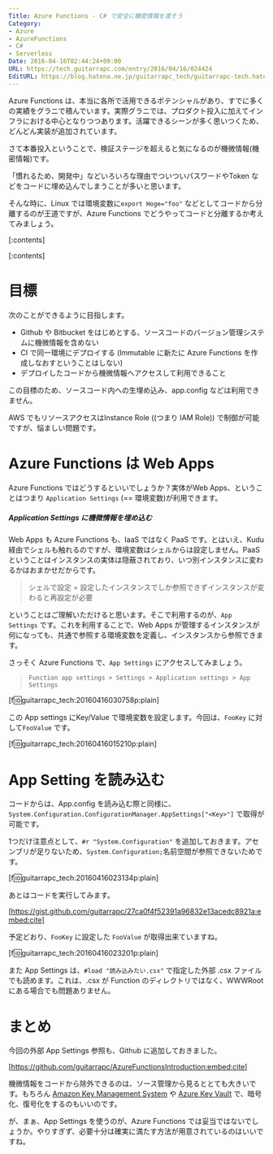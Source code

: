 ```yaml
---
Title: Azure Functions - C# で安全に機密情報を渡そう
Category:
- Azure
- AzureFunctions
- C#
- Serverless
Date: 2016-04-16T02:44:24+09:00
URL: https://tech.guitarrapc.com/entry/2016/04/16/024424
EditURL: https://blog.hatena.ne.jp/guitarrapc_tech/guitarrapc-tech.hatenablog.com/atom/entry/10328537792371311633
---
```


Azure Functions は、本当に各所で活用できるポテンシャルがあり、すでに多くの実績をグラニで積んでいます。実際グラニでは、プロダクト投入に加えてインフラにおける中心となりつつあります。活躍できるシーンが多く思いつくため、どんどん実装が追加されています。

さて本番投入ということで、検証ステージを超えると気になるのが機微情報(機密情報)です。

「慣れるため、開発中」などいろいろな理由でついついパスワードやToken などをコードに埋め込んでしまうことが多いと思います。

そんな時に、Linux では環境変数に```export Hoge="foo"``` などとしてコードから分離するのが王道ですが、Azure Functions でどうやってコードと分離するか考えてみましょう。

[:contents]

[:contents]

# 目標

次のことができるように目指します。

- Github や Bitbucket をはじめとする、ソースコードのバージョン管理システムに機微情報を含めない
- CI で同一環境にデプロイする (Immutable に新たに Azure Functions を作成しなおすということはしない)
- デプロイしたコードから機微情報へアクセスして利用できること

この目標のため、ソースコード内への生埋め込み、app.config などは利用できません。

AWS でもリソースアクセスはInstance Role ((つまり IAM Role)) で制御が可能ですが、悩ましい問題です。


# Azure Functions は Web Apps

Azure Functions ではどうするといいでしょうか？実体がWeb Apps、ということはつまり ```Application Settings``` (== 環境変数)が利用できます。

##### Application Settings に機微情報を埋め込む

Web Apps も Azure Functions も、IaaS ではなく PaaS です。とはいえ、Kudu 経由でシェルも触れるのですが、環境変数はシェルからは設定しません。PaaS ということはインスタンスの実体は隠蔽されており、いつ別インスタンスに変わるかはおまかせだからです。

> シェルで設定 = 設定したインスタンスでしか参照できずインスタンスが変わると再設定が必要

ということはご理解いただけると思います。そこで利用するのが、```App Settings``` です。これを利用することで、Web Apps が管理するインスタンスが何になっても、共通で参照する環境変数を定義し、インスタンスから参照できます。

さっそく Azure Functions で、```App Settings``` にアクセスしてみましょう。

> ```Function app settings > Settings > Application settings > App Settings```

[f:id:guitarrapc_tech:20160416030758p:plain]

この App settings にKey/Value で環境変数を設定します。今回は、```FooKey``` に対して```FooValue``` です。

[f:id:guitarrapc_tech:20160416015210p:plain]

# App Setting を読み込む

コードからは、App.config を読み込む際と同様に、```System.Configuration.ConfigurationManager.AppSettings["<Key>"]``` で取得が可能です。

1つだけ注意点として、```#r "System.Configuration"``` を追加しておきます。アセンブリが足りないため、```System.Configuration;```名前空間が参照できないためです。

[f:id:guitarrapc_tech:20160416023134p:plain]

あとはコードを実行してみます。

[https://gist.github.com/guitarrapc/27ca0f4f52391a96832e13acedc8921a:embed:cite]

予定どおり、```FooKey``` に設定した ```FooValue``` が取得出来ていますね。

[f:id:guitarrapc_tech:20160416023201p:plain]

また App Settings は、```#load "読み込みたい.csx"``` で指定した外部 .csx ファイルでも読めます。これは、.csx が Function のディレクトリではなく、WWWRoot にある場合でも問題ありません。

# まとめ

今回の外部 App Settings 参照も、Github に追加しておきました。

[https://github.com/guitarrapc/AzureFunctionsIntroduction:embed:cite]

機微情報をコードから除外できるのは、ソース管理から見るととても大きいです。もちろん [Amazon Key Management System](https://aws.amazon.com/jp/kms/) や [Azure Key Vault](https://azure.microsoft.com/en-us/services/key-vault/) で、暗号化、復号化をするのもいいのです。

が、まぁ、App Settings を使うのが、Azure Functions では妥当ではないでしょうか。やりすぎず、必要十分は確実に満たす方法が用意されているのはいいですね。
